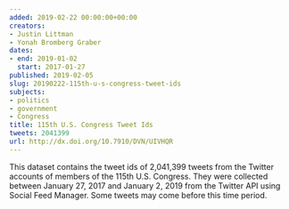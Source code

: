 ```yaml
---
added: 2019-02-22 00:00:00+00:00
creators:
- Justin Littman
- Yonah Bromberg Graber
dates:
- end: 2019-01-02
  start: 2017-01-27
published: 2019-02-05
slug: 20190222-115th-u-s-congress-tweet-ids
subjects:
- politics
- government
- Congress
title: 115th U.S. Congress Tweet Ids
tweets: 2041399
url: http://dx.doi.org/10.7910/DVN/UIVHQR
---
```


This dataset contains the tweet ids of 2,041,399 tweets from the Twitter accounts of members of the 115th U.S. Congress. They were collected between January 27, 2017 and January 2, 2019 from the Twitter API using Social Feed Manager. Some tweets may come before this time period.
